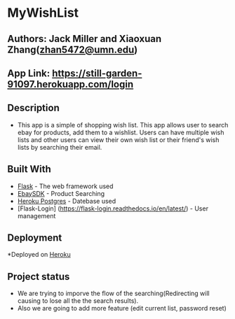 # MyWishList
## Authors: Jack Miller and Xiaoxuan Zhang(zhan5472@umn.edu)
## App Link: https://still-garden-91097.herokuapp.com/login
## Description
* This app is a simple of shopping wish list. This app allows user to search ebay for products, add them to a wishlist. Users can have multiple wish lists and other users can view their own wish list or their friend's wish lists by searching their email.
## Built With

* [Flask](http://flask.palletsprojects.com/en/1.1.x/) - The web framework used
* [EbaySDK](https://github.com/timotheus/ebaysdk-python) - Product Searching
* [Heroku Postgres](https://devcenter.heroku.com/categories/heroku-postgres) - Datebase used
* [Flask-Login] (https://flask-login.readthedocs.io/en/latest/) - User management

## Deployment

*Deployed on [Heroku](https://www.heroku.com/home)

## Project status
* We are trying to imporve the flow of the searching(Redirecting will causing to lose all the the search results).
* Also we are going to add more feature (edit current list, password reset) 

